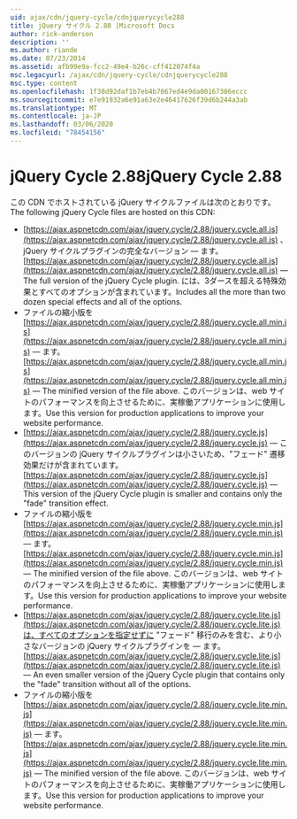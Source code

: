 ```yaml
---
uid: ajax/cdn/jquery-cycle/cdnjquerycycle288
title: jQuery サイクル 2.88 |Microsoft Docs
author: rick-anderson
description: ''
ms.author: riande
ms.date: 07/23/2014
ms.assetid: afb99e9a-fcc2-49e4-b26c-cff412074f4a
msc.legacyurl: /ajax/cdn/jquery-cycle/cdnjquerycycle288
msc.type: content
ms.openlocfilehash: 1f38d92daf1b7eb4b7067ed4e9da00167386eccc
ms.sourcegitcommit: e7e91932a6e91a63e2e46417626f39d6b244a3ab
ms.translationtype: MT
ms.contentlocale: ja-JP
ms.lasthandoff: 03/06/2020
ms.locfileid: "78454156"
---
```

# <a name="jquery-cycle-288"></a><span data-ttu-id="54640-102">jQuery Cycle 2.88</span><span class="sxs-lookup"><span data-stu-id="54640-102">jQuery Cycle 2.88</span></span>

<span data-ttu-id="54640-103">この CDN でホストされている jQuery サイクルファイルは次のとおりです。</span><span class="sxs-lookup"><span data-stu-id="54640-103">The following jQuery Cycle files are hosted on this CDN:</span></span>

- <span data-ttu-id="54640-104">[https://ajax.aspnetcdn.com/ajax/jquery.cycle/2.88/jquery.cycle.all.js](https://ajax.aspnetcdn.com/ajax/jquery.cycle/2.88/jquery.cycle.all.js) 、jQuery サイクルプラグインの完全なバージョン &mdash; ます。</span><span class="sxs-lookup"><span data-stu-id="54640-104">[https://ajax.aspnetcdn.com/ajax/jquery.cycle/2.88/jquery.cycle.all.js](https://ajax.aspnetcdn.com/ajax/jquery.cycle/2.88/jquery.cycle.all.js) &mdash; The full version of the jQuery Cycle plugin.</span></span> <span data-ttu-id="54640-105">には、3ダースを超える特殊効果とすべてのオプションが含まれています。</span><span class="sxs-lookup"><span data-stu-id="54640-105">Includes all the more than two dozen special effects and all of the options.</span></span>
- <span data-ttu-id="54640-106">ファイルの縮小版を[https://ajax.aspnetcdn.com/ajax/jquery.cycle/2.88/jquery.cycle.all.min.js](https://ajax.aspnetcdn.com/ajax/jquery.cycle/2.88/jquery.cycle.all.min.js) &mdash; ます。</span><span class="sxs-lookup"><span data-stu-id="54640-106">[https://ajax.aspnetcdn.com/ajax/jquery.cycle/2.88/jquery.cycle.all.min.js](https://ajax.aspnetcdn.com/ajax/jquery.cycle/2.88/jquery.cycle.all.min.js) &mdash; The minified version of the file above.</span></span> <span data-ttu-id="54640-107">このバージョンは、web サイトのパフォーマンスを向上させるために、実稼働アプリケーションに使用します。</span><span class="sxs-lookup"><span data-stu-id="54640-107">Use this version for production applications to improve your website performance.</span></span>
- <span data-ttu-id="54640-108">[https://ajax.aspnetcdn.com/ajax/jquery.cycle/2.88/jquery.cycle.js](https://ajax.aspnetcdn.com/ajax/jquery.cycle/2.88/jquery.cycle.js) &mdash; このバージョンの jQuery サイクルプラグインは小さいため、"フェード" 遷移効果だけが含まれています。</span><span class="sxs-lookup"><span data-stu-id="54640-108">[https://ajax.aspnetcdn.com/ajax/jquery.cycle/2.88/jquery.cycle.js](https://ajax.aspnetcdn.com/ajax/jquery.cycle/2.88/jquery.cycle.js) &mdash; This version of the jQuery Cycle plugin is smaller and contains only the "fade" transition effect.</span></span>
- <span data-ttu-id="54640-109">ファイルの縮小版を[https://ajax.aspnetcdn.com/ajax/jquery.cycle/2.88/jquery.cycle.min.js](https://ajax.aspnetcdn.com/ajax/jquery.cycle/2.88/jquery.cycle.min.js) &mdash; ます。</span><span class="sxs-lookup"><span data-stu-id="54640-109">[https://ajax.aspnetcdn.com/ajax/jquery.cycle/2.88/jquery.cycle.min.js](https://ajax.aspnetcdn.com/ajax/jquery.cycle/2.88/jquery.cycle.min.js) &mdash; The minified version of the file above.</span></span> <span data-ttu-id="54640-110">このバージョンは、web サイトのパフォーマンスを向上させるために、実稼働アプリケーションに使用します。</span><span class="sxs-lookup"><span data-stu-id="54640-110">Use this version for production applications to improve your website performance.</span></span>
- <span data-ttu-id="54640-111">[https://ajax.aspnetcdn.com/ajax/jquery.cycle/2.88/jquery.cycle.lite.js](https://ajax.aspnetcdn.com/ajax/jquery.cycle/2.88/jquery.cycle.lite.js)は、すべてのオプションを指定せずに "フェード" 移行のみを含む、より小さなバージョンの jQuery サイクルプラグインを &mdash; ます。</span><span class="sxs-lookup"><span data-stu-id="54640-111">[https://ajax.aspnetcdn.com/ajax/jquery.cycle/2.88/jquery.cycle.lite.js](https://ajax.aspnetcdn.com/ajax/jquery.cycle/2.88/jquery.cycle.lite.js) &mdash; An even smaller version of the jQuery Cycle plugin that contains only the "fade" transition without all of the options.</span></span>
- <span data-ttu-id="54640-112">ファイルの縮小版を[https://ajax.aspnetcdn.com/ajax/jquery.cycle/2.88/jquery.cycle.lite.min.js](https://ajax.aspnetcdn.com/ajax/jquery.cycle/2.88/jquery.cycle.lite.min.js) &mdash; ます。</span><span class="sxs-lookup"><span data-stu-id="54640-112">[https://ajax.aspnetcdn.com/ajax/jquery.cycle/2.88/jquery.cycle.lite.min.js](https://ajax.aspnetcdn.com/ajax/jquery.cycle/2.88/jquery.cycle.lite.min.js) &mdash; The minified version of the file above.</span></span> <span data-ttu-id="54640-113">このバージョンは、web サイトのパフォーマンスを向上させるために、実稼働アプリケーションに使用します。</span><span class="sxs-lookup"><span data-stu-id="54640-113">Use this version for production applications to improve your website performance.</span></span>
